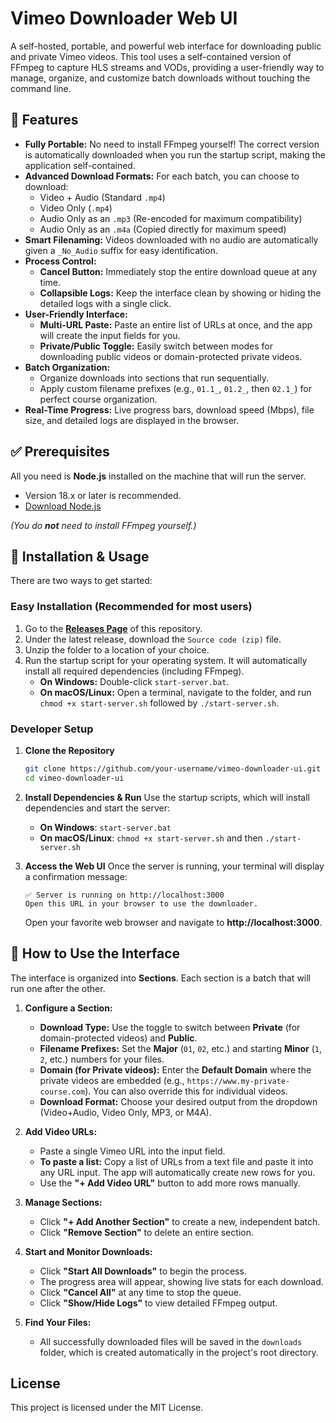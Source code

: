 # Vimeo Downloader Web UI

A self-hosted, portable, and powerful web interface for downloading public and private Vimeo videos. This tool uses a self-contained version of FFmpeg to capture HLS streams and VODs, providing a user-friendly way to manage, organize, and customize batch downloads without touching the command line.

## 🎉 Features

*   **Fully Portable:** No need to install FFmpeg yourself! The correct version is automatically downloaded when you run the startup script, making the application self-contained.
*   **Advanced Download Formats:** For each batch, you can choose to download:
    *   Video + Audio (Standard `.mp4`)
    *   Video Only (`.mp4`)
    *   Audio Only as an `.mp3` (Re-encoded for maximum compatibility)
    *   Audio Only as an `.m4a` (Copied directly for maximum speed)
*   **Smart Filenaming:** Videos downloaded with no audio are automatically given a `_No_Audio` suffix for easy identification.
*   **Process Control:**
    *   **Cancel Button:** Immediately stop the entire download queue at any time.
    *   **Collapsible Logs:** Keep the interface clean by showing or hiding the detailed logs with a single click.
*   **User-Friendly Interface:**
    *   **Multi-URL Paste:** Paste an entire list of URLs at once, and the app will create the input fields for you.
    *   **Private/Public Toggle:** Easily switch between modes for downloading public videos or domain-protected private videos.
*   **Batch Organization:**
    *   Organize downloads into sections that run sequentially.
    *   Apply custom filename prefixes (e.g., `01.1_`, `01.2_`, then `02.1_`) for perfect course organization.
*   **Real-Time Progress:** Live progress bars, download speed (Mbps), file size, and detailed logs are displayed in the browser.

## ✅ Prerequisites

All you need is **Node.js** installed on the machine that will run the server.
*   Version 18.x or later is recommended.
*   [Download Node.js](https://nodejs.org/)

*(You do **not** need to install FFmpeg yourself.)*

## 🚀 Installation & Usage

There are two ways to get started:

### Easy Installation (Recommended for most users)

1.  Go to the [**Releases Page**](https://github.com/your-username/vimeo-downloader-ui/releases) of this repository.
2.  Under the latest release, download the `Source code (zip)` file.
3.  Unzip the folder to a location of your choice.
4.  Run the startup script for your operating system. It will automatically install all required dependencies (including FFmpeg).
    *   **On Windows:** Double-click `start-server.bat`.
    *   **On macOS/Linux:** Open a terminal, navigate to the folder, and run `chmod +x start-server.sh` followed by `./start-server.sh`.

### Developer Setup

1.  **Clone the Repository**
    ```bash
    git clone https://github.com/your-username/vimeo-downloader-ui.git
    cd vimeo-downloader-ui
    ```
2.  **Install Dependencies & Run**
    Use the startup scripts, which will install dependencies and start the server:
    *   **On Windows**: `start-server.bat`
    *   **On macOS/Linux**: `chmod +x start-server.sh` and then `./start-server.sh`

3. **Access the Web UI**
    Once the server is running, your terminal will display a confirmation message:

    ```
    ✅ Server is running on http://localhost:3000
    Open this URL in your browser to use the downloader.
    ```

    Open your favorite web browser and navigate to **http://localhost:3000**.

## 📖 How to Use the Interface

The interface is organized into **Sections**. Each section is a batch that will run one after the other.

1.  **Configure a Section:**
    *   **Download Type:** Use the toggle to switch between **Private** (for domain-protected videos) and **Public**.
    *   **Filename Prefixes:** Set the **Major** (`01`, `02`, etc.) and starting **Minor** (`1`, `2`, etc.) numbers for your files.
    *   **Domain (for Private videos):** Enter the **Default Domain** where the private videos are embedded (e.g., `https://www.my-private-course.com`). You can also override this for individual videos.
    *   **Download Format:** Choose your desired output from the dropdown (Video+Audio, Video Only, MP3, or M4A).

2.  **Add Video URLs:**
    *   Paste a single Vimeo URL into the input field.
    *   **To paste a list:** Copy a list of URLs from a text file and paste it into any URL input. The app will automatically create new rows for you.
    *   Use the **"+ Add Video URL"** button to add more rows manually.

3.  **Manage Sections:**
    *   Click **"+ Add Another Section"** to create a new, independent batch.
    *   Click **"Remove Section"** to delete an entire section.

4.  **Start and Monitor Downloads:**
    *   Click **"Start All Downloads"** to begin the process.
    *   The progress area will appear, showing live stats for each download.
    *   Click **"Cancel All"** at any time to stop the queue.
    *   Click **"Show/Hide Logs"** to view detailed FFmpeg output.

5.  **Find Your Files:**
    *   All successfully downloaded files will be saved in the `downloads` folder, which is created automatically in the project's root directory.

## License

This project is licensed under the MIT License.
